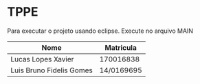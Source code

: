 # TPPE

Para executar o projeto usando eclipse. Execute no arquivo MAIN

|Nome|Matricula|
|---|---|
|Lucas Lopes Xavier|170016838|
|Luis Bruno Fidelis Gomes|14/0169695|
